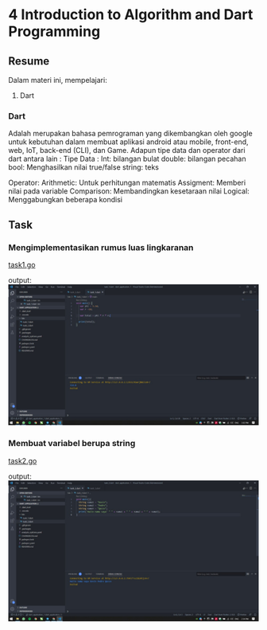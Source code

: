 # 4 Introduction to Algorithm and Dart Programming

## Resume

Dalam materi ini, mempelajari:

1. Dart

### Dart

Adalah merupakan bahasa pemrograman yang dikembangkan oleh google untuk kebutuhan dalam membuat aplikasi android atau mobile, front-end, web, IoT, back-end (CLI), dan Game. Adapun tipe data dan operator dari dart antara lain :
Tipe Data :
Int: bilangan bulat
double: bilangan pecahan
bool: Menghasilkan nilai true/false
string: teks

Operator:
Arithmetic: Untuk perhitungan matematis
Assigment: Memberi nilai pada variable
Comparison: Membandingkan kesetaraan nilai
Logical: Menggabungkan beberapa kondisi

## Task

### Mengimplementasikan rumus luas lingkaranan

[task1.go](./praktikum/../task1.go)

output:
![task1](../Screenshots/task1.jpeg)

### Membuat variabel berupa string

[task2.go](./praktikum/../task2.go)

output:
![task2](../Screenshots/task2.jpeg)
